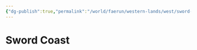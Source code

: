 ```yaml
---
{"dg-publish":true,"permalink":"/world/faerun/western-lands/west/sword-coast/sword-coast/"}
---
```



# Sword Coast

